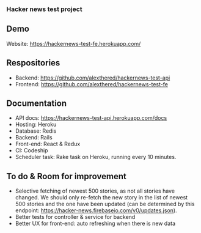 ### Hacker news test project

## Demo

Website: https://hackernews-test-fe.herokuapp.com/

## Respositories
- Backend: https://github.com/alexthered/hackernews-test-api
- Frontend: https://github.com/alexthered/hackernews-test-fe

## Documentation

- API docs: https://hackernews-test-api.herokuapp.com/docs
- Hosting: Heroku
- Database: Redis
- Backend: Rails
- Front-end: React & Redux
- CI: Codeship
- Scheduler task: Rake task on Heroku, running every 10 minutes.

## To do & Room for improvement

- Selective fetching of newest 500 stories, as not all stories have changed. We should only
re-fetch the new story in the list of newest 500 stories and the one have been updated (can be determined
by this endpoint: https://hacker-news.firebaseio.com/v0/updates.json).
- Better tests for controller & service for backend
- Better UX for front-end: auto refreshing when there is new data
